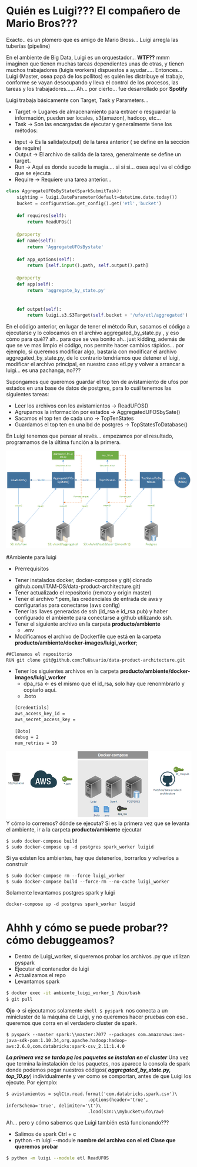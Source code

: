 # Quién es Luigi??? El compañero de Mario Bros???
Exacto.. es un plomero que es amigo de Mario Bross... Luigi arregla las tuberías (pipeline)

En el ambiente de Big Data, Luigi es un orquestador... **WTF??** mmm imaginen que tienen muchas tareas dependientes unas de otras, y tienen muchos trabajadores (luigis workers) dispuestos a ayudar..... Entonces... Luigi (Master, osea papá de los pollitos) es quién les distribuye el trabajo, conforme se vayan desocupando y lleva el control de los procesos, las tareas y los trabajadores......
Ah... por cierto... fue desarrollado por **Spotify**

Luigi trabaja básicamente con Target, Task y Parameters...
* Target -> Lugares de almacenamiento para extraer o resguardar la información, pueden ser locales, s3(amazon), hadoop, etc...
* Task -> Son las encargadas de ejecutar y generalmente tiene los métodos: 
 - Input -> Es la salida(output) de la tarea anterior ( se define en la sección de require)
 - Output -> El archivo de salida de la tarea, generalmente se define un target.
 - Run -> Aquí es donde sucede la magia.... si si si... osea aquí va el código que se ejecuta
 - Require -> Requiere una tarea anterior... 
``` python
class AggregateUFOsByState(SparkSubmitTask):
    sighting = luigi.DateParameter(default=datetime.date.today())
    bucket = configuration.get_config().get('etl','bucket')

    def requires(self):
        return ReadUFOs()

    @property
    def name(self):
        return 'AggregateUFOsBystate'

    def app_options(self):
        return [self.input().path, self.output().path]

    @property
    def app(self):
        return 'aggregate_by_state.py'


    def output(self):
        return luigi.s3.S3Target(self.bucket + '/ufo/etl/aggregated')
```
En el código anterior, en lugar de tener el método Run, sacamos el código a ejecutarse y lo colocamos en el archivo aggregated_by_state.py , y eso cómo para qué?? ah.. para que se vea bonito ah.. just kidding, además de que se ve mas limpio el código, nos permite hacer cambios rápidos... por ejemplo, si queremos modificar algo, bastaría con modificar el archivo aggregated_by_state.py, de lo contrario tendríamos que detener el luigi, modificar el archivo principal, en nuestro caso etl.py y volver a arrancar a luigi... es una pachanga, no???

Supongamos que queremos guardar el top ten de avistamiento de ufos por estados en una base de datos de postgres, para lo cuál tenemos las siguientes tareas:
* Leer los archivos con los avistamientos -> ReadUFOS()
* Agrupamos la información por estados -> AggregatedUFOSbySate()
* Sacamos el top ten de cada uno -> TopTenStates
* Guardamos el top ten en una bd de postgres -> TopStatesToDatabase()

En Luigi tenemos que pensar al revés... empezamos por el resultado, programamos de la última función a la primera.

![Esquema del archivo etl.py](images/LuigiETL.png)

#Ambiente para luigi
* Prerrequisitos
 - Tener instalados docker, docker-compose y git( clonado github.com/ITAM-DS/data-product-architecture.git)
 - Tener actualizado el repositorio (remoto y origin master)
 - Tener el archivo *.pem, las credenciales de entrada de aws y configurarlas para conectarse (aws config)
 - Tener las llaves generadas de ssh (id_rsa e id_rsa.pub) y haber configurado el ambiente para conectarse a github utilizando ssh.
 - Tener el siguiente archivo en la carpeta **producto/ambiente**
   * .env
 - Modificamos el archivo de Dockerfile que está en la carpeta **producto/ambiente/docker-images/luigi_worker**; 
  ```shell  
  ##Clonamos el repositorio
  RUN git clone git@github.com:TuUsuario/data-product-architecture.git
  ```
 - Tener los siguientes archivos en la carpeta **producto/ambiente/docker-images/luigi_worker**
   * dpa_rsa <- es el mismo que el id_rsa, solo hay que renonmbrarlo y copiarlo aquí.
    * .boto
    ```shell 
    [Credentials]
    aws_access_key_id =
    aws_secret_access_key = 
    
    [Boto]
    debug = 2
    num_retries = 10
     ```
![Esquema del docker-compose etl.py](images/docker-comoseLuigi.png)
Y cómo lo corremos? dónde se ejecuta? Si es la primera vez que se levanta el ambiente, ir a la carpeta **producto/ambiente** ejecutar
```shell
$ sudo docker-compose build
$ sudo docker-compose up -d postgres spark_worker luigid
```
Si ya existen los ambientes, hay que detenerlos, borrarlos y volverlos a construir
```shell
$ sudo docker-compose rm --force luigi_worker
$ sudo docker-compose build --force-rm --no-cache luigi_worker
```
Solamente levantamos postgres spark y luigi
```shell
docker-compose up -d postgres spark_worker luigid
```

# Ahhh y cómo se puede probar?? cómo debuggeamos?
* Dentro de Luigi_worker, si queremos probar los archivos .py que utilizan pyspark
* Ejecutar el contenedor de luigi
* Actualizamos el repo
* Levantamos spark
```zsh
$ docker exec -it ambiente_luigi_worker_1 /bin/bash
$ git pull
```
**Ojo ->** si ejecutamos solamente ```shell $ pyspark ```nos conecta a un minicluster de la máquina de Luigi, y no queremos hacer pruebas con eso.. queremos que corra en el verdadero cluster de spark.

```shell 
$ pyspark --master spark:\\master:7077 --packages com.amazonaws:aws-java-sdk-pom:1.10.34,org.apache.hadoop:hadoop-aws:2.6.0,com.databricks:spark-csv_2.11:1.4.0
```
**_La primera vez se tarda pq los paquetes se instalan en el cluster_**
Una vez que termina la instalación de los paquetes, nos aparece la consola de spark donde podemos pegar nuestros códigos( 
**_aggregated_by_state.py, top_10.py_**) individualmente y ver como se comportan, antes de que Luigi los ejecute. Por ejemplo:

```shell
$ avistamientos = sqlCtx.read.format('com.databricks.spark.csv')\
                               .options(header='true', inferSchema='true', delimiter='\t')\
                               .load(s3n:\\mybucket\ufo\raw)

```

Ah... pero y cómo sabemos que Luigi también está funcionando???
* Salimos de spark Ctrl + c
* python -m luigi --module **nombre del archivo con el etl** **Clase que queremos probar**
```zsh
$ python -m luigi --module etl ReadUFOS
```
